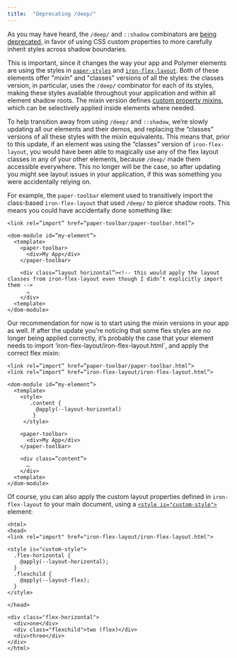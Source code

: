 ```yaml
---
title:  "Deprecating /deep/"
---
```


As you may have heard, the `/deep/` and `::shadow` combinators are [being deprecated](https://www.chromestatus.com/feature/6750456638341120), in favor of using CSS custom properties to more carefully inherit styles across shadow boundaries.

This is important, since it changes the way your app and Polymer elements are using the styles in [`paper-styles`](https://github.com/polymerelements/paper-styles) and [`iron-flex-layout`](https://github.com/polymerelements/iron-flex-layout). Both of these elements offer "mixin" and "classes" versions of all the styles: the classes version, in particular, uses the `/deep/` combinator for each of its styles, making these styles available throughout your application and within all element shadow roots. The mixin version defines [custom property mixins](https://www.polymer-project.org/1.0/docs/devguide/styling.html#custom-css-mixins), which can be selectively applied inside elements where needed.

To help transition away from using `/deep/` and `::shadow`, we’re slowly updating all our elements and their demos, and replacing the “classes” versions of all these styles with the mixin equivalents. This means that, prior to this update, if an element was using the “classes” version of `iron-flex-layout`, you would have been able to magically use any of the flex layout classes in any of your other elements, because `/deep/` made them accessible everywhere. This no longer will be the case, so after updating you might see layout issues in your application, if this was something you were accidentally relying on.

For example, the `paper-toolbar` element used to transitively import the class-based `iron-flex-layout` that used `/deep/` to pierce shadow roots. This means you could have accidentally done something like:

    <link rel=”import” href=”paper-toolbar/paper-toolbar.html”>

    <dom-module id=”my-element”>
      <template>
        <paper-toolbar>
          <div>My App</div>
        </paper-toolbar>

        <div class=”layout horizontal”><!-- this would apply the layout classes from iron-flex-layout even though I didn’t explicitly import them -->
          …
        </div>
      <template>
    </dom-module>

Our recommendation for now is to start using the mixin versions in your app as well. If after the update you’re noticing that some flex styles are no longer being applied correctly, it’s probably the case that your element needs to import ‘iron-flex-layout/iron-flex-layout.html`, and apply the correct flex mixin:

    <link rel=”import” href=”paper-toolbar/paper-toolbar.html”>
    <link rel=”import” href=”iron-flex-layout/iron-flex-layout.html”>

    <dom-module id=”my-element”>
      <template>
        <style>
           .content {
             @apply(--layout-horizontal)
            }
         </style>

        <paper-toolbar>
          <div>My App</div>
        </paper-toolbar>

        <div class=”content”>
          …
        </div>
      <template>
    </dom-module>

Of course, you can also apply the custom layout properties defined in `iron-flex-layout` to your main document, using a [`<style is="custom-style">`](https://www.polymer-project.org/1.0/docs/devguide/styling.html#custom-style) element:

    <html>
    <head>
    <link rel="import" href="iron-flex-layout/iron-flex-layout.html">

    <style is="custom-style">
      .flex-horizontal {
        @apply(--layout-horizontal);
      }
      .flexchild {
        @apply(--layout-flex);
      }
    </style>

    </head>

    <div class="flex-horizontal">
      <div>one</div>
      <div class="flexchild">two (flex)</div>
      <div>three</div>
    </div>
    </html>
